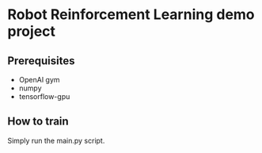 # Robot Reinforcement Learning demo project

## Prerequisites

- OpenAI gym
- numpy
- tensorflow-gpu 


## How to train

Simply run the main.py script.